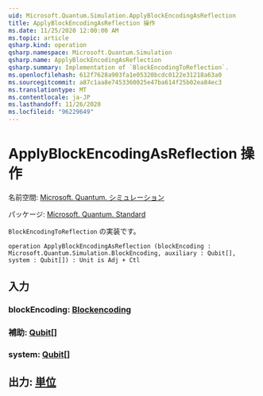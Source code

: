```yaml
---
uid: Microsoft.Quantum.Simulation.ApplyBlockEncodingAsReflection
title: ApplyBlockEncodingAsReflection 操作
ms.date: 11/25/2020 12:00:00 AM
ms.topic: article
qsharp.kind: operation
qsharp.namespace: Microsoft.Quantum.Simulation
qsharp.name: ApplyBlockEncodingAsReflection
qsharp.summary: Implementation of `BlockEncodingToReflection`.
ms.openlocfilehash: 612f7628a903fa1e05320bcdc0122e31218a63a0
ms.sourcegitcommit: a87c1aa8e7453360025e47ba614f25b02ea84ec3
ms.translationtype: MT
ms.contentlocale: ja-JP
ms.lasthandoff: 11/26/2020
ms.locfileid: "96229649"
---
```

# <a name="applyblockencodingasreflection-operation"></a>ApplyBlockEncodingAsReflection 操作

名前空間: [Microsoft. Quantum. シミュレーション](xref:Microsoft.Quantum.Simulation)

パッケージ: [Microsoft. Quantum. Standard](https://nuget.org/packages/Microsoft.Quantum.Standard)


`BlockEncodingToReflection` の実装です。

```qsharp
operation ApplyBlockEncodingAsReflection (blockEncoding : Microsoft.Quantum.Simulation.BlockEncoding, auxiliary : Qubit[], system : Qubit[]) : Unit is Adj + Ctl
```


## <a name="input"></a>入力

### <a name="blockencoding--blockencoding"></a>blockEncoding: [Blockencoding](xref:Microsoft.Quantum.Simulation.BlockEncoding)




### <a name="auxiliary--qubit"></a>補助: [Qubit](xref:microsoft.quantum.lang-ref.qubit)[]




### <a name="system--qubit"></a>system: [Qubit](xref:microsoft.quantum.lang-ref.qubit)[]





## <a name="output--unit"></a>出力: [単位](xref:microsoft.quantum.lang-ref.unit)

